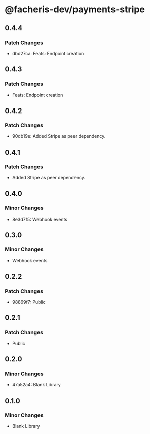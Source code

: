 # @facheris-dev/payments-stripe

## 0.4.4

### Patch Changes

- dbd27ca: Feats: Endpoint creation

## 0.4.3

### Patch Changes

- Feats: Endpoint creation

## 0.4.2

### Patch Changes

- 90db19e: Added Stripe as peer dependency.

## 0.4.1

### Patch Changes

- Added Stripe as peer dependency.

## 0.4.0

### Minor Changes

- 8e3d7f5: Webhook events

## 0.3.0

### Minor Changes

- Webhook events

## 0.2.2

### Patch Changes

- 98869f7: Public

## 0.2.1

### Patch Changes

- Public

## 0.2.0

### Minor Changes

- 47a52a4: Blank Library

## 0.1.0

### Minor Changes

- Blank Library

